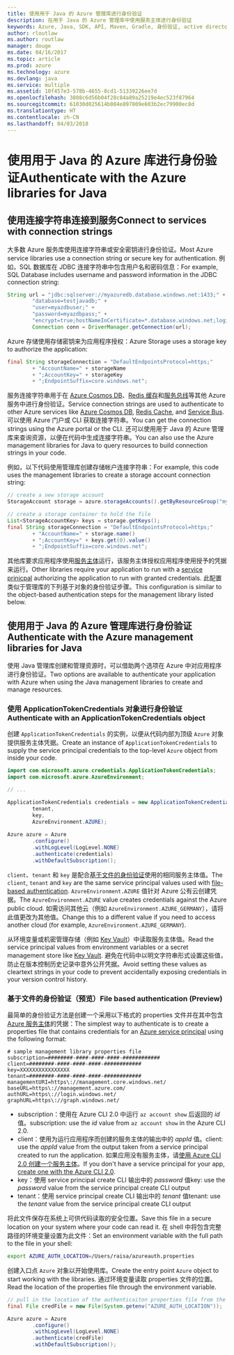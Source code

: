 ```yaml
---
title: 使用用于 Java 的 Azure 管理库进行身份验证
description: 在用于 Java 的 Azure 管理库中使用服务主体进行身份验证
keywords: Azure, Java, SDK, API, Maven, Gradle, 身份验证, active directory, 服务主体
author: rloutlaw
ms.author: routlaw
manager: douge
ms.date: 04/16/2017
ms.topic: article
ms.prod: azure
ms.technology: azure
ms.devlang: java
ms.service: multiple
ms.assetid: 10f457e3-578b-4655-8cd1-51339226ee7d
ms.openlocfilehash: 3808c6d56b04f28c84a89a25219e4ec523f87964
ms.sourcegitcommit: 61030d025614b084e897809e603b2ec79900ec8d
ms.translationtype: HT
ms.contentlocale: zh-CN
ms.lasthandoff: 04/03/2018
---
```

# <a name="authenticate-with-the-azure-libraries-for-java"></a><span data-ttu-id="e9135-104">使用用于 Java 的 Azure 库进行身份验证</span><span class="sxs-lookup"><span data-stu-id="e9135-104">Authenticate with the Azure libraries for Java</span></span> 

## <a name="connect-to-services-with-connection-strings"></a><span data-ttu-id="e9135-105">使用连接字符串连接到服务</span><span class="sxs-lookup"><span data-stu-id="e9135-105">Connect to services with connection strings</span></span>

<span data-ttu-id="e9135-106">大多数 Azure 服务库使用连接字符串或安全密钥进行身份验证。</span><span class="sxs-lookup"><span data-stu-id="e9135-106">Most Azure service libraries use a connection string or secure key for authentication.</span></span> <span data-ttu-id="e9135-107">例如，SQL 数据库在 JDBC 连接字符串中包含用户名和密码信息：</span><span class="sxs-lookup"><span data-stu-id="e9135-107">For example, SQL Database includes username and password information in the JDBC connection string:</span></span>

```java
String url = "jdbc:sqlserver://myazuredb.database.windows.net:1433;" + 
        "database=testjavadb;" + 
        "user=myazdbuser;" +
        "password=myazdbpass;" +
        "encrypt=true;hostNameInCertificate=*.database.windows.net;loginTimeout=30;";
        Connection conn = DriverManager.getConnection(url);
```

<span data-ttu-id="e9135-108">Azure 存储使用存储密钥来为应用程序授权：</span><span class="sxs-lookup"><span data-stu-id="e9135-108">Azure Storage uses a storage key to authorize the application:</span></span>

```java
final String storageConnection = "DefaultEndpointsProtocol=https;"
        + "AccountName=" + storageName 
        + ";AccountKey=" + storageKey
        + ";EndpointSuffix=core.windows.net";
```

<span data-ttu-id="e9135-109">服务连接字符串用于在 [Azure Cosmos DB](https://docs.microsoft.com/azure/cosmos-db/sql-api-java-application#UseService)、[Redis 缓存](https://docs.microsoft.com/azure/redis-cache/cache-java-get-started)和[服务总线](https://docs.microsoft.com/azure/service-bus-messaging/service-bus-java-how-to-use-queues)等其他 Azure 服务中进行身份验证。</span><span class="sxs-lookup"><span data-stu-id="e9135-109">Service connection strings are used to authenticate to other Azure services like [Azure Cosmos DB](https://docs.microsoft.com/azure/cosmos-db/sql-api-java-application#UseService), [Redis Cache](https://docs.microsoft.com/azure/redis-cache/cache-java-get-started), and [Service Bus](https://docs.microsoft.com/azure/service-bus-messaging/service-bus-java-how-to-use-queues).</span></span> <span data-ttu-id="e9135-110">可以使用 Azure 门户或 CLI 获取连接字符串。</span><span class="sxs-lookup"><span data-stu-id="e9135-110">You can get the connection strings using the Azure portal or the CLI.</span></span>  <span data-ttu-id="e9135-111">还可以使用用于 Java 的 Azure 管理库来查询资源，以便在代码中生成连接字符串。</span><span class="sxs-lookup"><span data-stu-id="e9135-111">You can also use the Azure management libraries for Java to query resources to build connection strings in your code.</span></span> 

<span data-ttu-id="e9135-112">例如，以下代码使用管理库创建存储帐户连接字符串：</span><span class="sxs-lookup"><span data-stu-id="e9135-112">For example, this code uses the management libraries to create a storage account connection string:</span></span>

```java
// create a new storage account
StorageAccount storage = azure.storageAccounts().getByResourceGroup("myResourceGroup","myStorageAccount");

// create a storage container to hold the file
List<StorageAccountKey> keys = storage.getKeys();
final String storageConnection = "DefaultEndpointsProtocol=https;"
        + "AccountName=" + storage.name()
        + ";AccountKey=" + keys.get(0).value()
        + ";EndpointSuffix=core.windows.net";
```

<span data-ttu-id="e9135-113">其他库要求应用程序使用[服务主体](https://docs.microsoft.com/azure/active-directory/develop/active-directory-application-objects)运行，该服务主体授权应用程序使用授予的凭据来运行。</span><span class="sxs-lookup"><span data-stu-id="e9135-113">Other libraries require your application to run with a [service prinicpal](https://docs.microsoft.com/azure/active-directory/develop/active-directory-application-objects) authorizing the application to run with granted credentials.</span></span> <span data-ttu-id="e9135-114">此配置类似于管理库的下列基于对象的身份验证步骤。</span><span class="sxs-lookup"><span data-stu-id="e9135-114">This configuration is similar to the object-based authentication steps for the management library listed below.</span></span>

<a name="mgmt-auth"></a>

##  <a name="authenticate-with-the-azure-management-libraries-for-java"></a><span data-ttu-id="e9135-115">使用用于 Java 的 Azure 管理库进行身份验证</span><span class="sxs-lookup"><span data-stu-id="e9135-115">Authenticate with the Azure management libraries for Java</span></span>

<span data-ttu-id="e9135-116">使用 Java 管理库创建和管理资源时，可以借助两个选项在 Azure 中对应用程序进行身份验证。</span><span class="sxs-lookup"><span data-stu-id="e9135-116">Two options are available to authenticate your application with Azure when using the Java management libraries to create and manage resources.</span></span>

### <a name="authenticate-with-an-applicationtokencredentials-object"></a><span data-ttu-id="e9135-117">使用 ApplicationTokenCredentials 对象进行身份验证</span><span class="sxs-lookup"><span data-stu-id="e9135-117">Authenticate with an ApplicationTokenCredentials object</span></span>

<span data-ttu-id="e9135-118">创建 `ApplicationTokenCredentials` 的实例，以便从代码内部为顶级 `Azure` 对象提供服务主体凭据。</span><span class="sxs-lookup"><span data-stu-id="e9135-118">Create an instance of `ApplicationTokenCredentials` to supply the service principal credentials to the top-level `Azure` object from inside your code.</span></span>

```java
import com.microsoft.azure.credentials.ApplicationTokenCredentials;
import com.microsoft.azure.AzureEnvironment;

// ...

ApplicationTokenCredentials credentials = new ApplicationTokenCredentials(client, 
        tenant,
        key, 
        AzureEnvironment.AZURE);
        
Azure azure = Azure
        .configure()
        .withLogLevel(LogLevel.NONE)
        .authenticate(credentials)
        .withDefaultSubscription();
```

<span data-ttu-id="e9135-119">`client`、`tenant` 和 `key` 是配合[基于文件的身份验证](#mgmt-file)使用的相同服务主体值。</span><span class="sxs-lookup"><span data-stu-id="e9135-119">The `client`, `tenant` and `key` are the same service principal values used with [file-based authentication](#mgmt-file).</span></span> <span data-ttu-id="e9135-120">`AzureEnvironment.AZURE` 值针对 Azure 公有云创建凭据。</span><span class="sxs-lookup"><span data-stu-id="e9135-120">The `AzureEnvironment.AZURE` value creates credentials against the Azure public cloud.</span></span> <span data-ttu-id="e9135-121">如需访问其他云（例如 `AzureEnvironment.AZURE_GERMANY`），请将此值更改为其他值。</span><span class="sxs-lookup"><span data-stu-id="e9135-121">Change this to a different value if you need to access another cloud (for example, `AzureEnvironment.AZURE_GERMANY`).</span></span>  

 <span data-ttu-id="e9135-122">从环境变量或机密管理存储（例如 [Key Vault](/azure/key-vault/key-vault-whatis.md)）中读取服务主体值。</span><span class="sxs-lookup"><span data-stu-id="e9135-122">Read the service principal values from environment variables or a secret management store like [Key Vault](/azure/key-vault/key-vault-whatis.md).</span></span> <span data-ttu-id="e9135-123">避免在代码中以明文字符串形式设置这些值，防止在版本控制历史记录中意外公开凭据。</span><span class="sxs-lookup"><span data-stu-id="e9135-123">Avoid setting these values as cleartext strings in your code to prevent accidentally exposing credentials in your version control history.</span></span>   

<a name="mgmt-file"></a>

### <a name="file-based-authentication-preview"></a><span data-ttu-id="e9135-124">基于文件的身份验证（预览）</span><span class="sxs-lookup"><span data-stu-id="e9135-124">File based authentication (Preview)</span></span>

<span data-ttu-id="e9135-125">最简单的身份验证方法是创建一个采用以下格式的 properties 文件并在其中包含 [Azure 服务主体](https://docs.microsoft.com/azure/active-directory/develop/active-directory-application-objects)的凭据：</span><span class="sxs-lookup"><span data-stu-id="e9135-125">The simplest way to authenticate is to create a properties file that contains credentials for an [Azure service principal](https://docs.microsoft.com/azure/active-directory/develop/active-directory-application-objects) using the following format:</span></span>

```text
# sample management library properties file
subscription=########-####-####-####-############
client=########-####-####-####-############
key=XXXXXXXXXXXXXXXX
tenant=########-####-####-####-############
managementURI=https\://management.core.windows.net/
baseURL=https\://management.azure.com/
authURL=https\://login.windows.net/
graphURL=https\://graph.windows.net/
```

- <span data-ttu-id="e9135-126">subscription：使用在 Azure CLI 2.0 中运行 `az account show` 后返回的 *id* 值。</span><span class="sxs-lookup"><span data-stu-id="e9135-126">subscription: use the *id* value from `az account show` in the Azure CLI 2.0.</span></span>
- <span data-ttu-id="e9135-127">client：使用为运行应用程序而创建的服务主体的输出中的 *appId* 值。</span><span class="sxs-lookup"><span data-stu-id="e9135-127">client: use the *appId* value from the output taken from a service principal created to run the application.</span></span> <span data-ttu-id="e9135-128">如果应用没有服务主体，请[使用 Azure CLI 2.0 创建一个服务主体](https://docs.microsoft.com/cli/azure/create-an-azure-service-principal-azure-cli)。</span><span class="sxs-lookup"><span data-stu-id="e9135-128">If you don't have a service principal for your app, [create one with the Azure CLI 2.0](https://docs.microsoft.com/cli/azure/create-an-azure-service-principal-azure-cli).</span></span>
- <span data-ttu-id="e9135-129">key：使用 service principal create CLI 输出中的 *password* 值</span><span class="sxs-lookup"><span data-stu-id="e9135-129">key: use the *password* value from the service principal create CLI output</span></span> 
- <span data-ttu-id="e9135-130">tenant：使用 service principal create CLI 输出中的 *tenant* 值</span><span class="sxs-lookup"><span data-stu-id="e9135-130">tenant: use the *tenant* value from the service principal create CLI output</span></span>

<span data-ttu-id="e9135-131">将此文件保存在系统上可供代码读取的安全位置。</span><span class="sxs-lookup"><span data-stu-id="e9135-131">Save this file in a secure location on your system where your code can read it.</span></span> <span data-ttu-id="e9135-132">在 shell 中将包含完整路径的环境变量设置为此文件：</span><span class="sxs-lookup"><span data-stu-id="e9135-132">Set an environment variable with the full path to the file in your shell:</span></span>

```bash
export AZURE_AUTH_LOCATION=/Users/raisa/azureauth.properties
```

<span data-ttu-id="e9135-133">创建入口点 `Azure` 对象以开始使用库。</span><span class="sxs-lookup"><span data-stu-id="e9135-133">Create the entry point `Azure` object to start working with the libraries.</span></span> <span data-ttu-id="e9135-134">通过环境变量读取 properties 文件的位置。</span><span class="sxs-lookup"><span data-stu-id="e9135-134">Read the location of the properties file through the environment variable.</span></span>

```java
// pull in the location of the authenticaiton properties file from the environment 
final File credFile = new File(System.getenv("AZURE_AUTH_LOCATION"));

Azure azure = Azure
        .configure()
        .withLogLevel(LogLevel.NONE)
        .authenticate(credFile)
        .withDefaultSubscription();
```



